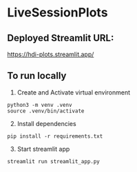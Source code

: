 # LiveSessionPlots

## Deployed Streamlit URL: 
https://hdi-plots.streamlit.app/


## To run locally

1. Create and Activate virtual environment

```
python3 -m venv .venv
source .venv/bin/activate
```

2. Install dependencies
```
pip install -r requirements.txt
```

3. Start streamlit app
```
streamlit run streamlit_app.py
```